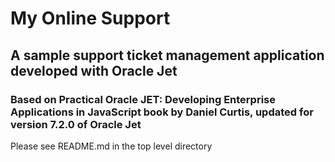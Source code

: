 # My Online Support
## A sample support ticket management application developed with Oracle Jet
### Based on Practical Oracle JET: Developing Enterprise Applications in JavaScript book by Daniel Curtis, updated for version 7.2.0 of Oracle Jet

Please see README.md in the top level directory
